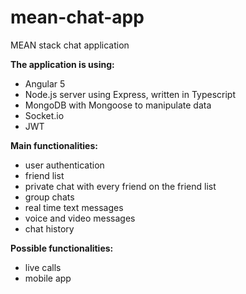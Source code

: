 # mean-chat-app
MEAN stack chat application

**The application is using:**
* Angular 5
* Node.js server using Express, written in Typescript
* MongoDB with Mongoose to manipulate data
* Socket.io
* JWT

**Main functionalities:**
* user authentication
* friend list
* private chat with every friend on the friend list
* group chats
* real time text messages
* voice and video messages
* chat history

**Possible functionalities:**
* live calls
* mobile app
